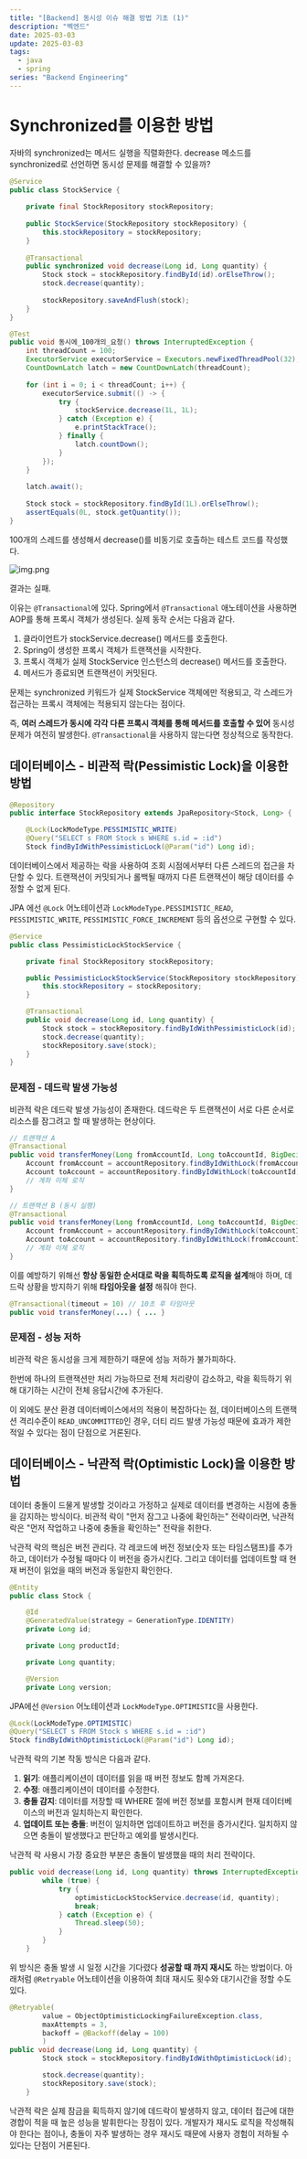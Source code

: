 ```yaml
---
title: "[Backend] 동시성 이슈 해결 방법 기초 (1)"
description: "벡엔드"
date: 2025-03-03
update: 2025-03-03
tags:
  - java
  - spring
series: "Backend Engineering"
---
```


# Synchronized를 이용한 방법

자바의 synchronized는 메서드 실행을 직렬화한다. decrease 메소드를 synchronized로 선언하면 동시성 문제를 해결할 수 있을까?

```java
@Service  
public class StockService {  
  
    private final StockRepository stockRepository;  
  
    public StockService(StockRepository stockRepository) {  
        this.stockRepository = stockRepository;  
    }  
  
    @Transactional  
    public synchronized void decrease(Long id, Long quantity) {  
        Stock stock = stockRepository.findById(id).orElseThrow();  
        stock.decrease(quantity);  
  
        stockRepository.saveAndFlush(stock);  
    }  
}
```

```java
@Test  
public void 동시에_100개의_요청() throws InterruptedException {  
    int threadCount = 100;  
    ExecutorService executorService = Executors.newFixedThreadPool(32);  
    CountDownLatch latch = new CountDownLatch(threadCount);  
  
    for (int i = 0; i < threadCount; i++) {  
        executorService.submit(() -> {  
            try {  
                stockService.decrease(1L, 1L);  
            } catch (Exception e) {  
                e.printStackTrace();  
            } finally {  
                latch.countDown();  
            }  
        });  
    }  
  
    latch.await();  
  
    Stock stock = stockRepository.findById(1L).orElseThrow();  
    assertEquals(0L, stock.getQuantity());  
}
```

100개의 스레드를 생성해서 decrease()를 비동기로 호출하는 테스트 코드를 작성했다. 

![img.png](img.png)

결과는 실패.

이유는 `@Transactional`에 있다. Spring에서 `@Transactional` 애노테이션을 사용하면 AOP를 통해 프록시 객체가 생성된다. 실제 동작 순서는 다음과 같다.

1. 클라이언트가 stockService.decrease() 메서드를 호출한다.
2. Spring이 생성한 프록시 객체가 트랜잭션을 시작한다.
3. 프록시 객체가 실제 StockService 인스턴스의 decrease() 메서드를 호출한다.
4. 메서드가 종료되면 트랜잭션이 커밋된다.

문제는 synchronized 키워드가 실제 StockService 객체에만 적용되고, 각 스레드가 접근하는 프록시 객체에는 적용되지 않는다는 점이다.

즉, **여러 스레드가 동시에 각각 다른 프록시 객체를 통해 메서드를 호출할 수 있어** 동시성 문제가 여전히 발생한다. `@Transactional`을 사용하지 않는다면 정상적으로 동작한다.

## 데이터베이스 - 비관적 락(Pessimistic Lock)을 이용한 방법
```java
@Repository
public interface StockRepository extends JpaRepository<Stock, Long> {

    @Lock(LockModeType.PESSIMISTIC_WRITE)
    @Query("SELECT s FROM Stock s WHERE s.id = :id")
    Stock findByIdWithPessimisticLock(@Param("id") Long id);
```
데이터베이스에서 제공하는 락을 사용하여 조회 시점에서부터 다른 스레드의 접근을 차단할 수 있다. 트랜잭션이 커밋되거나 롤백될 때까지 다른 트랜잭션이 해당 데이터를 수정할 수 없게 된다. 

JPA 에선 `@Lock` 어노테이션과 `LockModeType.PESSIMISTIC_READ`, `PESSIMISTIC_WRITE`, `PESSIMISTIC_FORCE_INCREMENT` 등의 옵션으로 구현할 수 있다.

```java
@Service
public class PessimisticLockStockService {

    private final StockRepository stockRepository;

    public PessimisticLockStockService(StockRepository stockRepository) {
        this.stockRepository = stockRepository;
    }

    @Transactional
    public void decrease(Long id, Long quantity) {
        Stock stock = stockRepository.findByIdWithPessimisticLock(id);
        stock.decrease(quantity);
        stockRepository.save(stock);
    }
}
```

### 문제점 - 데드락 발생 가능성

비관적 락은 데드락 발생 가능성이 존재한다. 데드락은 두 트랜잭션이 서로 다른 순서로 리소스를 잠그려고 할 때 발생하는 현상이다.

```java
// 트랜잭션 A
@Transactional
public void transferMoney(Long fromAccountId, Long toAccountId, BigDecimal amount) {
    Account fromAccount = accountRepository.findByIdWithLock(fromAccountId);  // 계좌 A 잠금
    Account toAccount = accountRepository.findByIdWithLock(toAccountId);      // 계좌 B 잠금 시도
    // 계좌 이체 로직
}

// 트랜잭션 B (동시 실행)
@Transactional
public void transferMoney(Long fromAccountId, Long toAccountId, BigDecimal amount) {
    Account fromAccount = accountRepository.findByIdWithLock(toAccountId);    // 계좌 B 잠금
    Account toAccount = accountRepository.findByIdWithLock(fromAccountId);    // 계좌 A 잠금 시도
    // 계좌 이체 로직
}
```

이를 예방하기 위해선 **항상 동일한 순서대로 락을 획득하도록 로직을 설계**해야 하며, 데드락 상황을 방지하기 위해 **타임아웃을 설정** 해줘야 한다.

```java
@Transactional(timeout = 10) // 10초 후 타임아웃
public void transferMoney(...) { ... }
```

### 문제점 - 성능 저하
비관적 락은 동시성을 크게 제한하기 때문에 성능 저하가 불가피하다. 

한번에 하나의 트랜잭션만 처리 가능하므로 전체 처리량이 감소하고, 락을 획득하기 위해 대기하는 시간이 전체 응답시간에 추가된다.

이 외에도 분산 환경 데이터베이스에서의 적용이 복잡하다는 점, 데이터베이스의 트랜잭션 격리수준이 `READ_UNCOMMITTED`인 경우, 더티 리드 발생 가능성 때문에 효과가 제한적일 수 있다는 점이 단점으로 거론된다.

## 데이터베이스 - 낙관적 락(Optimistic Lock)을 이용한 방법
데이터 충돌이 드물게 발생할 것이라고 가정하고 실제로 데이터를 변경하는 시점에 충돌을 감지하는 방식이다. 비관적 락이 "먼저 잠그고 나중에 확인하는" 전략이라면, 낙관적 락은 "먼저 작업하고 나중에 충돌을 확인하는" 전략을 취한다.

낙관적 락의 핵심은 버전 관리다. 각 레코드에 버전 정보(숫자 또는 타임스탬프)를 추가하고, 데이터가 수정될 때마다 이 버전을 증가시킨다. 그리고 데이터를 업데이트할 때 현재 버전이 읽었을 때의 버전과 동일한지 확인한다.

```java
@Entity
public class Stock {

    @Id
    @GeneratedValue(strategy = GenerationType.IDENTITY)
    private Long id;

    private Long productId;

    private Long quantity;

    @Version
    private Long version;
```
JPA에선 `@Version` 어노테이션과 `LockModeType.OPTIMISTIC`을 사용한다.

```java
@Lock(LockModeType.OPTIMISTIC)
@Query("SELECT s FROM Stock s WHERE s.id = :id")
Stock findByIdWithOptimisticLock(@Param("id") Long id);
```

낙관적 락의 기본 작동 방식은 다음과 같다.

1. **읽기**: 애플리케이션이 데이터를 읽을 때 버전 정보도 함께 가져온다.
2. **수정**: 애플리케이션이 데이터를 수정한다.
3. **충돌 감지**: 데이터를 저장할 때 WHERE 절에 버전 정보를 포함시켜 현재 데이터베이스의 버전과 일치하는지 확인한다.
4. **업데이트 또는 충돌**: 버전이 일치하면 업데이트하고 버전을 증가시킨다. 일치하지 않으면 충돌이 발생했다고 판단하고 예외를 발생시킨다.

낙관적 락 사용시 가장 중요한 부분은 충돌이 발생했을 때의 처리 전략이다.
```java
public void decrease(Long id, Long quantity) throws InterruptedException {
        while (true) {
            try {
                optimisticLockStockService.decrease(id, quantity);
                break;
            } catch (Exception e) {
                Thread.sleep(50);
            }
        }
    }
```
위 방식은 충돌 발생 시 일정 시간을 기다렸다 **성공할 때 까지 재시도** 하는 방법이다. 아래처럼 `@Retryable` 어노테이션을 이용하여 최대 재시도 횟수와 대기시간을 정할 수도 있다.

```java
@Retryable(
        value = ObjectOptimisticLockingFailureException.class,
        maxAttempts = 3,
        backoff = @Backoff(delay = 100)
        )
public void decrease(Long id, Long quantity) {
        Stock stock = stockRepository.findByIdWithOptimisticLock(id);

        stock.decrease(quantity);
        stockRepository.save(stock);
    }
```

낙관적 락은 실제 잠금을 획득하지 않기에 데드락이 발생하지 않고, 데이터 접근에 대한 경합이 적을 때 높은 성능을 발휘한다는 장점이 있다. 개발자가 재시도 로직을 작성해줘야 한다는 점이나, 충돌이 자주 발생하는 경우 재시도 때문에 사용자 경험이 저하될 수 있다는 단점이 거론된다.

